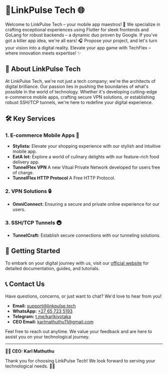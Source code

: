 # 🚀LinkPulse Tech 🌐

Welcome to LinkPulse Tech – your mobile app maestros! 📱 We specialize in crafting exceptional experiences using Flutter for sleek frontends and GoLang for robust backends – a dynamic duo proven by Google. If you've got a killer app idea, we're all ears! 🎧 Propose your project, and let's turn your vision into a digital reality. Elevate your app game with TechFlex – where innovation meets expertise! ✨

## 🌟 About LinkPulse Tech

At LinkPulse Tech, we're not just a tech company; we're the architects of digital brilliance. Our passion lies in pushing the boundaries of what's possible in the world of technology. Whether it's developing cutting-edge e-commerce mobile apps, crafting secure VPN solutions, or establishing robust SSH/TCP tunnels, we're here to redefine your digital experience.

## 🛠️ Key Services

### 1. E-commerce Mobile Apps 📱
- **Stylista:** Elevate your shopping experience with our stylish and intuitive mobile app.
- **EatA lot:** Explore a world of culinary delights with our feature-rich food delivery app.
- **TunnelFlex VPN** A new Vitual Private Network developed for users free of charge.
- **TunnelFlex HTTP Protocol** A Free HTTP Protocol.

### 2. VPN Solutions 🔒
- **OmniConnect:** Ensuring a secure and private online experience for our users.

### 3. SSH/TCP Tunnels 🚇
- **TunnelCraft:** Establish secure connections with our tunneling solutions.

## 🚀 Getting Started

To embark on your digital journey with us, visit our [official website](https://www.linkpulse.tech) for detailed documentation, guides, and tutorials.

## 📞 Contact Us

Have questions, concerns, or just want to chat? We'd love to hear from you!

- **Email:** [support@linkpulse.tech](mailto:support@linkpulse.tech)
- **WhatsApp:** [+27 65 723 5193](tel:+27657235193)
- **Telegram:** [t.me/karlkiyotaka](https://t.me/karlkiyotaka)
- **CEO Email:** [karlmathuthu11@gmail.com](mailto:karlmathuthu11@gmail.com)

Feel free to reach out anytime. We value your feedback and are here to assist you on your technological journey.

---

**👨‍💼 CEO: Karl Mathuthu**

Thank you for choosing LinkPulse Tech! We look forward to serving your technological needs. 🚀✨
